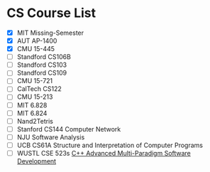 # CS Course List

- [x] MIT Missing-Semester
- [x] AUT AP-1400 
- [x] CMU 15-445
- [ ] Standford CS106B
- [ ] Standford CS103
- [ ] Standford CS109
- [ ] CMU 15-721
- [ ] CalTech CS122
- [ ] CMU 15-213
- [ ] MIT 6.828
- [ ] MIT 6.824
- [ ] Nand2Tetris
- [ ] Stanford CS144 Computer Network
- [ ] NJU Software Analysis
- [ ] UCB CS61A Structure and Interpretation of Computer Programs
- [ ] WUSTL CSE 523s [C++ Advanced Multi-Paradigm Software Development](https://www.cse.wustl.edu/~cdgill/courses/cse532/#Course%20Description)
